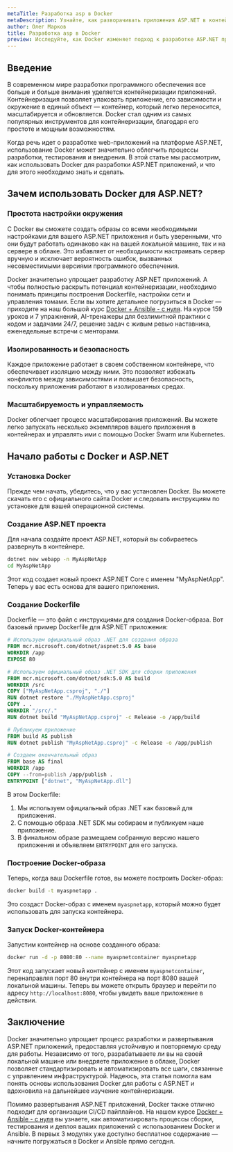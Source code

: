 ```yaml
---
metaTitle: Разработка asp в Docker
metaDescription: Узнайте, как разворачивать приложения ASP.NET в контейнерах с помощью Docker - изучите основные команды и возможности
author: Олег Марков
title: Разработка asp в Docker
preview: Исследуйте, как Docker изменяет подход к разработке ASP.NET приложений, разворачивая их в изолированных контейнерах с примерами и пояснениями
---
```


## Введение

В современном мире разработки программного обеспечения все больше и больше внимания уделяется контейнеризации приложений. Контейнеризация позволяет упаковать приложение, его зависимости и окружение в единый объект — контейнер, который легко переносится, масштабируется и обновляется. Docker стал одним из самых популярных инструментов для контейнеризации, благодаря его простоте и мощным возможностям.

Когда речь идет о разработке web-приложений на платформе ASP.NET, использование Docker может значительно облегчить процессы разработки, тестирования и внедрения. В этой статье мы рассмотрим, как использовать Docker для разработки ASP.NET приложений, и что для этого необходимо знать и сделать.

## Зачем использовать Docker для ASP.NET?

### Простота настройки окружения

С Docker вы сможете создать образы со всеми необходимыми настройками для вашего ASP.NET приложения и быть уверенными, что они будут работать одинаково как на вашей локальной машине, так и на сервере в облаке. Это избавляет от необходимости настраивать сервер вручную и исключает вероятность ошибок, вызванных несовместимыми версиями программного обеспечения.

Docker значительно упрощает разработку ASP.NET приложений. А чтобы полностью раскрыть потенциал контейнеризации, необходимо понимать принципы построения Dockerfile, настройки сети и управления томами. Если вы хотите детальнее погрузиться в Docker — приходите на наш большой курс [Docker + Ansible - с нуля](https://purpleschool.ru/course/docker?utm_source=knowledgebase&utm_medium=text&utm_campaign=Razrabotka_asp_v_Docker). На курсе 159 уроков и 7 упражнений, AI-тренажеры для безлимитной практики с кодом и задачами 24/7, решение задач с живым ревью наставника, еженедельные встречи с менторами.

### Изолированность и безопасность

Каждое приложение работает в своем собственном контейнере, что обеспечивает изоляцию между ними. Это позволяет избежать конфликтов между зависимостями и повышает безопасность, поскольку приложения работают в изолированных средах.

### Масштабируемость и управляемость

Docker облегчает процесс масштабирования приложений. Вы можете легко запускать несколько экземпляров вашего приложения в контейнерах и управлять ими с помощью Docker Swarm или Kubernetes.

## Начало работы с Docker и ASP.NET

### Установка Docker

Прежде чем начать, убедитесь, что у вас установлен Docker. Вы можете скачать его с официального сайта Docker и следовать инструкциям по установке для вашей операционной системы.

### Создание ASP.NET проекта

Для начала создайте проект ASP.NET, который вы собираетесь развернуть в контейнере.

```bash
dotnet new webapp -n MyAspNetApp
cd MyAspNetApp
```

Этот код создает новый проект ASP.NET Core с именем "MyAspNetApp". Теперь у вас есть основа для вашего приложения.

### Создание Dockerfile

Dockerfile — это файл с инструкциями для создания Docker-образа. Вот базовый пример Dockerfile для ASP.NET приложения:

```dockerfile
# Используем официальный образ .NET для создания образа
FROM mcr.microsoft.com/dotnet/aspnet:5.0 AS base
WORKDIR /app
EXPOSE 80

# Используем официальный образ .NET SDK для сборки приложения
FROM mcr.microsoft.com/dotnet/sdk:5.0 AS build
WORKDIR /src
COPY ["MyAspNetApp.csproj", "./"]
RUN dotnet restore "./MyAspNetApp.csproj"
COPY . .
WORKDIR "/src/."
RUN dotnet build "MyAspNetApp.csproj" -c Release -o /app/build

# Публикуем приложение
FROM build AS publish
RUN dotnet publish "MyAspNetApp.csproj" -c Release -o /app/publish

# Создаем окончательный образ
FROM base AS final
WORKDIR /app
COPY --from=publish /app/publish .
ENTRYPOINT ["dotnet", "MyAspNetApp.dll"]
```

В этом Dockerfile:

1. Мы используем официальный образ .NET как базовый для приложения.
2. С помощью образа .NET SDK мы собираем и публикуем наше приложение.
3. В финальном образе размещаем собранную версию нашего приложения и объявляем `ENTRYPOINT` для его запуска.

### Построение Docker-образа

Теперь, когда ваш Dockerfile готов, вы можете построить Docker-образ:

```bash
docker build -t myaspnetapp .
```

Это создаст Docker-образ с именем `myaspnetapp`, который можно будет использовать для запуска контейнера.

### Запуск Docker-контейнера

Запустим контейнер на основе созданного образа:

```bash
docker run -d -p 8080:80 --name myaspnetcontainer myaspnetapp
```

Этот код запускает новый контейнер с именем `myaspnetcontainer`, перенаправляя порт 80 внутри контейнера на порт 8080 вашей локальной машины. Теперь вы можете открыть браузер и перейти по адресу `http://localhost:8080`, чтобы увидеть ваше приложение в действии.

## Заключение

Docker значительно упрощает процесс разработки и развертывания ASP.NET приложений, предоставляя устойчивую и повторяемую среду для работы. Независимо от того, разрабатываете ли вы на своей локальной машине или внедряете приложение в облаке, Docker позволяет стандартизировать и автоматизировать все шаги, связанные с управлением инфраструктурой. Надеюсь, эта статья помогла вам понять основы использования Docker для работы с ASP.NET и вдохновила на дальнейшее изучение контейнеризации.

Помимо развертывания ASP.NET приложений, Docker также отлично подходит для организации CI/CD пайплайнов. На нашем курсе [Docker + Ansible - с нуля](https://purpleschool.ru/course/docker?utm_source=knowledgebase&utm_medium=text&utm_campaign=Razrabotka_asp_v_Docker) вы узнаете, как автоматизировать процессы сборки, тестирования и деплоя ваших приложений с использованием Docker и Ansible. В первых 3 модулях уже доступно бесплатное содержание — начните погружаться в Docker и Ansible прямо сегодня.
